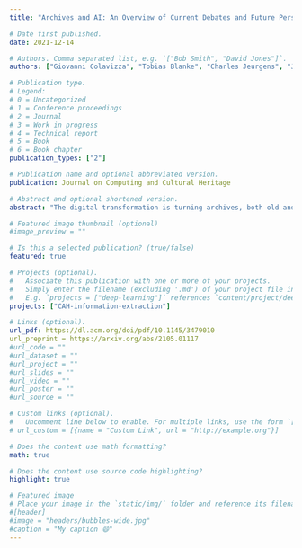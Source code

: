 ```yaml
---
title: "Archives and AI: An Overview of Current Debates and Future Perspectives"

# Date first published.
date: 2021-12-14

# Authors. Comma separated list, e.g. `["Bob Smith", "David Jones"]`.
authors: ["Giovanni Colavizza", "Tobias Blanke", "Charles Jeurgens", "Julia Noordegraaf"]

# Publication type.
# Legend:
# 0 = Uncategorized
# 1 = Conference proceedings
# 2 = Journal
# 3 = Work in progress
# 4 = Technical report
# 5 = Book
# 6 = Book chapter
publication_types: ["2"]

# Publication name and optional abbreviated version.
publication: Journal on Computing and Cultural Heritage

# Abstract and optional shortened version.
abstract: "The digital transformation is turning archives, both old and new, into data. As a consequence, automation in the form of artificial intelligence techniques is increasingly applied both to scale traditional recordkeeping activities, and to experiment with novel ways to capture, organise, and access records. We survey recent developments at the intersection of Artificial Intelligence and archival thinking and practice. Our overview of this growing body of literature is organised through the lenses of the Records Continuum model. We find four broad themes in the literature on archives and artificial intelligence: theoretical and professional considerations, the automation of recordkeeping processes, organising and accessing archives, and novel forms of digital archives. We conclude by underlining emerging trends and directions for future work, which include the application of recordkeeping principles to the very data and processes that power modern artificial intelligence and a more structural — yet critically aware — integration of artificial intelligence into archival systems and practice."

# Featured image thumbnail (optional)
#image_preview = ""

# Is this a selected publication? (true/false)
featured: true

# Projects (optional).
#   Associate this publication with one or more of your projects.
#   Simply enter the filename (excluding '.md') of your project file in `content/project/`.
#   E.g. `projects = ["deep-learning"]` references `content/project/deep-learning.md`.
projects: ["CAH-information-extraction"]

# Links (optional).
url_pdf: https://dl.acm.org/doi/pdf/10.1145/3479010
url_preprint = https://arxiv.org/abs/2105.01117
#url_code = ""
#url_dataset = ""
#url_project = ""
#url_slides = ""
#url_video = ""
#url_poster = ""
#url_source = ""

# Custom links (optional).
#   Uncomment line below to enable. For multiple links, use the form `[{...}, {...}, {...}]`.
# url_custom = [{name = "Custom Link", url = "http://example.org"}]

# Does the content use math formatting?
math: true

# Does the content use source code highlighting?
highlight: true

# Featured image
# Place your image in the `static/img/` folder and reference its filename below, e.g. `image = "example.jpg"`.
#[header]
#image = "headers/bubbles-wide.jpg"
#caption = "My caption 😄"
---
```

